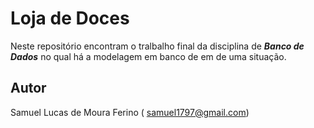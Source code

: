 # Loja de Doces  
Neste repositório encontram o tralbalho final da disciplina de ***Banco de Dados*** no qual há a modelagem em banco de em de uma situação.






## Autor  
Samuel Lucas de Moura Ferino ( <samuel1797@gmail.com>)

